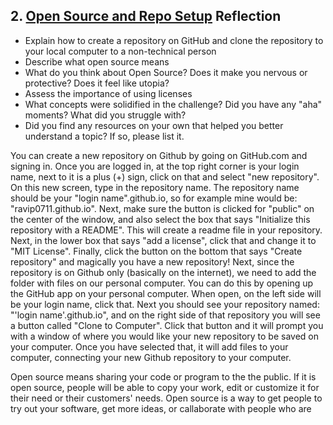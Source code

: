## 2. [Open Source and Repo Setup](2_set_up_repo/readme.md) Reflection

* Explain how to create a repository on GitHub and clone the repository to your local computer to a non-technical person
* Describe what open source means
* What do you think about Open Source? Does it make you nervous or protective? Does it feel like utopia?
* Assess the importance of using licenses
* What concepts were solidified in the challenge? Did you have any "aha" moments? What did you struggle with?
* Did you find any resources on your own that helped you better understand a topic? If so, please list it.

You can create a new repository on Github by going on GitHub.com and signing in. Once you are logged in, at the top right corner is your login name, next to it is a plus (+) sign, click on that and select "new repository". On this new screen, type in the repository name. The repository name should be your "login name".github.io, so for example mine would be: "ravip0711.github.io". Next, make sure the button is clicked for "public" on the center of the window, and also select the box that says "Initialize this repository with a README". This will create a readme file in your repository. Next, in the lower box that says "add a license", click that and change it to "MIT License". Finally, click the button on the bottom that says "Create repository" and magically you have a new repository! Next, since the repository is on Github only (basically on the internet), we need to add the folder with files on our personal computer. You can do this by opening up the GitHub app on your personal computer. When open, on the left side will be your login name, click that. Next you should see your repository named: "'login name'.github.io", and on the right side of that repository you will see a button called "Clone to Computer". Click that button and it will prompt you with a window of where you would like your new repository to be saved on your computer. Once you have selected that, it will add files to your computer, connecting your new Github repository to your computer.

Open source means sharing your code or program to the the public. If it is open source, people will be able to copy your work, edit or customize it for their need or their customers' needs. Open source is a way to get people to try out your software, get more ideas, or callaborate with people who are
